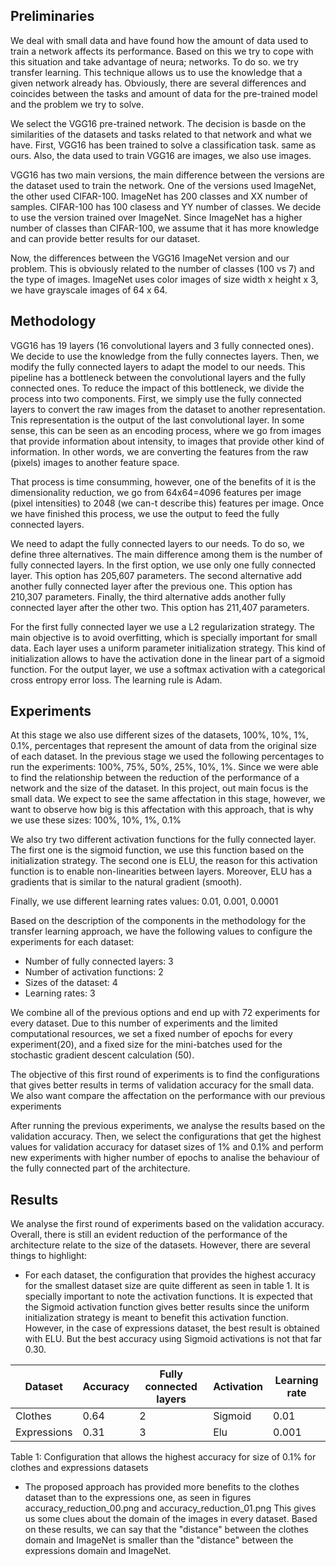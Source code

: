 ## Preliminaries

We deal with small data and have found how the amount of data used to train a network affects its performance. Based on this we try to cope with this situation and take advantage of neura; networks. To do so. we try transfer learning. This technique allows us to use the knowledge that a given network already has. Obviously, there are several differences and coincides between the tasks and amount of data for the pre-trained model and the problem we try to solve.

We select the VGG16 pre-trained network. The decision is basde on the similarities of the datasets and tasks related to that network and what we have. First, VGG16 has been trained to solve a classification task. same as ours. Also, the data used to train VGG16 are images, we also use images. 

VGG16 has two main versions, the main difference between the versions are the dataset used to train the network. One of the versions used ImageNet, the other used CIFAR-100. ImageNet has 200 classes and XX number of samples. CIFAR-100 has 100 clasess and YY number of classes. We decide to use the version trained over ImageNet. Since ImageNet has a higher number of classes than CIFAR-100, we assume that it has more knowledge and can provide better results for our dataset. 

Now, the differences between the VGG16 ImageNet version and our problem. This is obviously related to the number of classes (100 vs 7) and the type of images. ImageNet uses color images of size width x height x 3, we have grayscale images of 64 x 64.

## Methodology

VGG16 has 19 layers (16 convolutional layers and 3 fully connected ones). We decide to use the knowledge from the fully connectes layers. Then, we modify the fully connected layers to adapt the model to our needs. This pipeline has a bottleneck between the convolutional layers and the fully connected ones. To reduce the impact of this bottleneck, we divide the process into two components. First, we simply use the fully connected layers to convert the raw images from the dataset to another representation. Tnis representation is the output of the last convolutional layer. In some sense, this can be seen as an encoding process, where we go from images that provide information about intensity, to images that provide other kind of information. In other words, we are converting the features from the raw (pixels) images to another feature space. 

That process is time consumming, however, one of the benefits of it is the dimensionality reduction, we go from 64x64=4096 features per image (pixel intensities) to 2048 (we can-t describe this) features per image. Once we have finished this process, we use the output to feed the fully connected layers. 

We need to adapt the fully connected layers to our needs. To do so, we define three alternatives. The main difference among them is the number of fully connected layers. In the first option, we use only one fully connected layer. This option has 205,607 parameters. The second alternative add another fully connected layer after the previous one. This option has 210,307 parameters. Finally, the third alternative adds another fully connected layer after the other two. This option has 211,407 parameters.

For the first fully connected layer we use a L2 regularization strategy. The main objective is to avoid overfitting, which is specially important for small data. Each layer uses a uniform parameter initialization strategy. This kind of initialization allows to have the activation done in the linear part of a sigmoid function. For the output layer, we use a softmax activation with a categorical cross entropy error loss. The learning rule is Adam.

## Experiments

At this stage we also use different sizes of the datasets, 100%, 10%, 1%, 0.1%, percentages that represent the amount of data from the original size of each dataset. In the previous stage we used the following percentages to run the experiments: 100%, 75%, 50%, 25%, 10%, 1%. Since we were able to find the relationship between the reduction of the performance of a network and the size of the dataset. In this project, out main focus is the small data. We expect to see the same affectation in this stage, however, we want to observe how big is this affectation with this approach, that is why we use these sizes: 100%, 10%, 1%, 0.1%

We also try two different activation functions for the fully connected layer. The first one is the sigmoid function, we use this function based on the initialization strategy. The second one is ELU, the reason for this activation function is to enable non-linearities between layers. Moreover, ELU has a gradients that is similar to the natural gradient (smooth).

Finally, we use different learning rates values: 0.01, 0.001, 0.0001

Based on the description of the components in the methodology for the transfer learning approach, we have the following values to configure the experiments for each dataset:

- Number of fully connected layers: 3
- Number of activation functions: 2
- Sizes of the dataset: 4
- Learning rates: 3

We combine all of the previous options and end up with 72 experiments for every dataset. Due to this number of experiments and the limited computational resources, we set a fixed number of epochs for every experiment(20), and a fixed size for the mini-batches used for the stochastic gradient descent calculation (50).

The objective of this first round of experiments is to find the configurations that gives better results in terms of validation accuracy for the small data. We also want compare the affectation on the performance with our previous experiments

After running the previous experiments, we analyse the results based on the validation accuracy. Then, we select the configurations that get the highest values for validation accuracy for dataset sizes of 1% and 0.1% and perform new experiments with higher number of epochs to analise the behaviour of the fully connected part of the architecture.

## Results

We analyse the first round of experiments based on the validation accuracy. Overall, there is still an evident reduction of the performance of the architecture relate to the size of the datasets. However, there are several things to highlight:

- For each dataset, the configuration that provides the highest accuracy for the smallest dataset size are quite different as seen in table 1. It is specially important to note the activation functions. It is expected that the Sigmoid activation function gives better results since the uniform initialization strategy is meant to benefit this activation function. However, in the case of expressions dataset, the best result is obtained with ELU. But the best accuracy using Sigmoid activations is not that far 0.30.

| Dataset | Accuracy | Fully connected layers | Activation | Learning rate |
| - | - | - | - | - |
| Clothes | 0.64 |2 | Sigmoid | 0.01 |
| Expressions | 0.31 |3 | Elu | 0.001 |

Table 1: Configuration that allows the highest accuracy for size of 0.1% for clothes and expressions datasets

- The proposed approach has provided more benefits to the clothes dataset than to the expressions one, as seen in figures accuracy_reduction_00.png and accuracy_reduction_01.png This gives us some clues about the domain of the images in every dataset. Based on these results, we can say that the "distance" between the clothes domain and ImageNet is smaller than the "distance" between the expressions domain and ImageNet.
